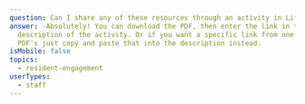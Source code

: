 ```yaml
---
question: Can I share any of these resources through an activity in LifeLoop?
answer: -Absolutely! You can download the PDF, then enter the link in the
  description of the activity. Or if you want a specific link from one of the
  PDF's just copy and paste that into the description instead.
isMobile: false
topics:
  - resident-engagement
userTypes:
  - staff
---
```

